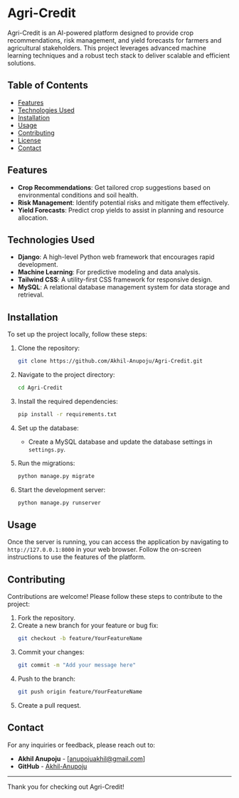 # Agri-Credit

Agri-Credit is an AI-powered platform designed to provide crop recommendations, risk management, and yield forecasts for farmers and agricultural stakeholders. This project leverages advanced machine learning techniques and a robust tech stack to deliver scalable and efficient solutions.

## Table of Contents

- [Features](#features)
- [Technologies Used](#technologies-used)
- [Installation](#installation)
- [Usage](#usage)
- [Contributing](#contributing)
- [License](#license)
- [Contact](#contact)

## Features

- **Crop Recommendations**: Get tailored crop suggestions based on environmental conditions and soil health.
- **Risk Management**: Identify potential risks and mitigate them effectively.
- **Yield Forecasts**: Predict crop yields to assist in planning and resource allocation.

## Technologies Used

- **Django**: A high-level Python web framework that encourages rapid development.
- **Machine Learning**: For predictive modeling and data analysis.
- **Tailwind CSS**: A utility-first CSS framework for responsive design.
- **MySQL**: A relational database management system for data storage and retrieval.

## Installation

To set up the project locally, follow these steps:

1. Clone the repository:
   ```bash
   git clone https://github.com/Akhil-Anupoju/Agri-Credit.git
   ```

2. Navigate to the project directory:
   ```bash
   cd Agri-Credit
   ```

3. Install the required dependencies:
   ```bash
   pip install -r requirements.txt
   ```

4. Set up the database:
   - Create a MySQL database and update the database settings in `settings.py`.

5. Run the migrations:
   ```bash
   python manage.py migrate
   ```

6. Start the development server:
   ```bash
   python manage.py runserver
   ```

## Usage

Once the server is running, you can access the application by navigating to `http://127.0.0.1:8000` in your web browser. Follow the on-screen instructions to use the features of the platform.

## Contributing

Contributions are welcome! Please follow these steps to contribute to the project:

1. Fork the repository.
2. Create a new branch for your feature or bug fix:
   ```bash
   git checkout -b feature/YourFeatureName
   ```
3. Commit your changes:
   ```bash
   git commit -m "Add your message here"
   ```
4. Push to the branch:
   ```bash
   git push origin feature/YourFeatureName
   ```
5. Create a pull request.

## Contact

For any inquiries or feedback, please reach out to:
- **Akhil Anupoju** - [anupojuakhil@gmail.com]
- **GitHub** - [Akhil-Anupoju](https://github.com/Akhil-Anupoju)

---

Thank you for checking out Agri-Credit!

